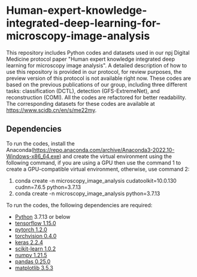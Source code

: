 # Human-expert-knowledge-integrated-deep-learning-for-microscopy-image-analysis
This repository includes Python codes and datasets used in our npj Digital Medicine protocol paper "Human expert knowledge integrated deep learning for microscopy image analysis". A detailed description of how to use this repository is provided in our protocol, for review purposes, the preview version of this protocol is not available right now. These codes are based on the previous publications of our group, including three different tasks: classification (DCTL), detection (GFS-ExtremeNet), and reconstruction (COMI). All the codes are refactored for better readability. The corresponding datasets for these codes are available at https://www.scidb.cn/en/s/me22my.

## Dependencies
To run the codes, install the Anaconda(https://repo.anaconda.com/archive/Anaconda3-2022.10-Windows-x86_64.exe) and create the virtual environment using the following command, if you are using a GPU then use the command 1 to create a GPU-compatible virtual environment, otherwise, use command 2:
1. conda create -n microscopy_image_analysis cudatoolkit=10.0.130 cudnn=7.6.5 python=3.7.13
2. conda create -n microscopy_image_analysis python=3.7.13

To run the codes, the following dependencies are required:
+ [Python](https://www.python.org/downloads/) 3.7.13 or below
+ [tensorflow 1.15.0](https://www.tensorflow.org/install/) 
+ [pytorch 1.2.0](https://pytorch.org/get-started/previous-versions/#v120)
+ [torchvision 0.4.0](https://pytorch.org/get-started/previous-versions/#v120)
+ [keras 2.2.4](https://keras.io)
+ [scikit-learn 1.0.2](https://scikit-learn.org/stable/install.html)
+ [numpy 1.21.5](https://numpy.org/)
+ [pandas 0.25.0](https://pandas.pydata.org/pandas-docs/stable/install.html)
+ [matplotlib 3.5.3](https://matplotlib.org/)
